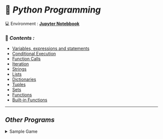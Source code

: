 # 📂 _Python Programming_
💻 Environment : **[Jupyter Notebbook](https://jupyter.org/)** <br>
### 🚀 _Contents :_ 
* [Variables, expressions and statements](https://github.com/darsigangothri06/python/blob/main/Variables%2C%20expressions%20and%20statements.ipynb "Basics")
* [Conditional Execution](https://github.com/darsigangothri06/python/blob/main/Conditional%20Execution.ipynb "Operators, Conditional statements")
* [Function Calls](https://github.com/darsigangothri06/python/blob/main/Function%20Calls.ipynb) 
* [Iteration](https://github.com/darsigangothri06/python/blob/main/Iteration.ipynb "While loop, for loop")
* [Strings](https://github.com/darsigangothri06/python/blob/main/Strings.ipynb "String Slicing, Built-in functions, String methods")
* [Lists](https://github.com/darsigangothri06/python/blob/main/Lists.ipynb)
* [Dictionaries](https://github.com/darsigangothri06/python/blob/main/Dictionaries.ipynb)
* [Tuples](https://github.com/darsigangothri06/python/blob/main/Tuples.ipynb)
* [Sets](https://github.com/darsigangothri06/python/blob/main/Sets.ipynb)
* [Functions](https://github.com/darsigangothri06/python/blob/main/Functions.ipynb)
* [Built-in Functions](https://github.com/darsigangothri06/python/blob/main/Built-in%20Functions.ipynb)
---
## *Other Programs*
<details>
  <summary>Sample Game</summary>
  
  *  This [program](https://github.com/darsigangothri06/python/blob/main/game.py) was built using functions which has two inner games.
</details>
